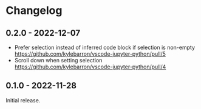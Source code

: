 # Changelog

## 0.2.0 - 2022-12-07

- Prefer selection instead of inferred code block if selection is non-empty https://github.com/kylebarron/vscode-jupyter-python/pull/5
- Scroll down when setting selection https://github.com/kylebarron/vscode-jupyter-python/pull/4

## 0.1.0 - 2022-11-28

Initial release.
